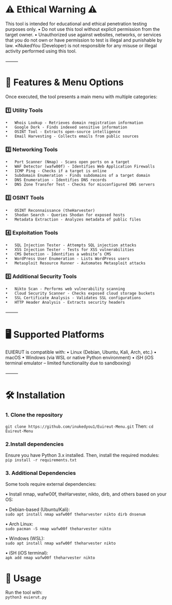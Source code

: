# ⚠️ Ethical Warning ⚠️

This tool is intended for educational and ethical penetration testing purposes only.
	•	Do not use this tool without explicit permission from the target owner.
	•	Unauthorized use against websites, networks, or services that you do not own or have permission to test is illegal and punishable by law.
	•iNukedYou (Developer) is not responsible for any misuse or illegal activity performed using this tool.

⸻

# 📜 Features & Menu Options

Once executed, the tool presents a main menu with multiple categories:

### 1️⃣ Utility Tools
	•	Whois Lookup - Retrieves domain registration information
	•	Google Dork - Finds indexed sensitive information
	•	OSINT Tool - Extracts open-source intelligence
	•	Email Harvesting - Collects emails from public sources

### 2️⃣ Networking Tools
	•	Port Scanner (Nmap) - Scans open ports on a target
	•	WAF Detector (wafw00f) - Identifies Web Application Firewalls
	•	ICMP Ping - Checks if a target is online
	•	Subdomain Enumeration - Finds subdomains of a target domain
	•	DNS Enumeration - Identifies DNS records
	•	DNS Zone Transfer Test - Checks for misconfigured DNS servers

### 3️⃣ OSINT Tools
	•	OSINT Reconnaissance (theHarvester)
	•	Shodan Search - Queries Shodan for exposed hosts
	•	Metadata Extraction - Analyzes metadata of public files

### 4️⃣ Exploitation Tools
	•	SQL Injection Tester - Attempts SQL injection attacks
	•	XSS Injection Tester - Tests for XSS vulnerabilities
	•	CMS Detection - Identifies a website’s CMS
	•	WordPress User Enumeration - Lists WordPress users
	•	Metasploit Resource Runner - Automates Metasploit attacks

### 5️⃣ Additional Security Tools
	•	Nikto Scan - Performs web vulnerability scanning
	•	Cloud Security Scanner - Checks exposed cloud storage buckets
	•	SSL Certificate Analysis - Validates SSL configurations
	•	HTTP Header Analysis - Extracts security headers

⸻

# 🖥️ Supported Platforms

EUIERUT is compatible with:
	•	Linux (Debian, Ubuntu, Kali, Arch, etc.)
	•	macOS
	•	Windows (via WSL or native Python environment)
	•	iSH (iOS terminal emulator – limited functionality due to sandboxing)

⸻

# 🛠️ Installation

### 1. Clone the repository<br/>
 
   `git clone https://github.com/inukedyou1/Euireut-Menu.git`
   Then: 
`cd Euireut-Menu`

### 2.Install dependencies

Ensure you have Python 3.x installed. Then, install the required modules:
`pip install -r requirements.txt`

### 3.  Additional Dependencies

Some tools require external dependencies:

•	Install nmap, wafw00f, theHarvester, nikto, dirb, and others based on your OS:
 
• Debian-based (Ubuntu/Kali):<br/>
`sudo apt install nmap wafw00f theharvester nikto dirb dnsenum`

•	Arch Linux:<br/>
`sudo pacman -S nmap wafw00f theharvester nikto`

•	Windows (WSL):<br/>
`sudo apt install nmap wafw00f theharvester nikto`

•	iSH (iOS terminal):<br/>
`apk add nmap wafw00f theharvester nikto`

# 🚀 Usage

Run the tool with:<br/>
`python3 euierut.py`
